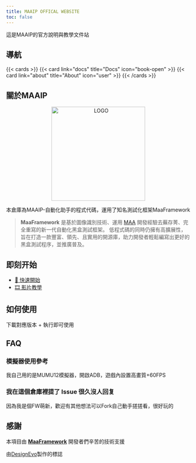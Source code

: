 ```yaml
---
title: MAAIP OFFICAL WEBSITE
toc: false
---
```


這是MAAIP的官方說明與教學文件站

## 導航

{{< cards >}}
  {{< card link="docs" title="Docs" icon="book-open" >}}
  {{< card link="about" title="About" icon="user" >}}
{{< /cards >}}

## 關於MAAIP

<!-- markdownlint-disable MD033 MD041 -->
<p align="center">
  <img alt="LOGO" src="https://img2.arxlib.cc/logo.jpg" width="256" height="256" />
</p>

<div align="center">

</div>

本倉庫為MAAIP-自動化助手的程式代碼，運用了知名測試化框架MaaFramework

> **MaaFramework** 是基於圖像識別技術、運用 [MAA](https://github.com/MaaAssistantArknights/MaaAssistantArknights) 開發經驗去蕪存菁、完全重寫的新一代自動化黑盒測試框架。
> 低程式碼的同時仍擁有高擴展性，旨在打造一款豐富、領先、且實用的開源庫，助力開發者輕鬆編寫出更好的黑盒測試程序，並推廣普及。

## 即刻开始

- [📄 快速開始](https://github.com/MaaXYZ/MaaFramework/blob/main/docs/zh_cn/1.1-%E5%BF%AB%E9%80%9F%E5%BC%80%E5%A7%8B.md)
- [🎞️ 影片教學](https://www.bilibili.com/video/BV1yr421E7MW)

## 如何使用

下載對應版本 + 執行即可使用

## FAQ

### 模擬器使用參考

我自己用的是MUMU12模擬器，開啟ADB，遊戲內設置高畫質+60FPS

### 我在這個倉庫裡提了 Issue 很久沒人回复

因為我是個FW萌新，歡迎有其他想法可以Fork自己動手搓搓看，很好玩的

## 感謝

本項目由 **[MaaFramework](https://github.com/MaaXYZ/MaaFramework)** 開發者們辛苦的技術支援

<div>由<a href="https://www.designevo.com/tw/" title="免費的線上標誌製做器">DesignEvo</a>製作的標誌</div>

